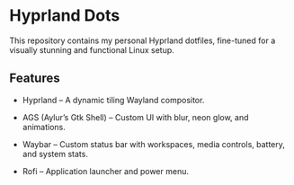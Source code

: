 # Hyprland Dots

This repository contains my personal Hyprland dotfiles, fine-tuned for a visually stunning and functional Linux setup.

## Features

- Hyprland – A dynamic tiling Wayland compositor.

- AGS (Aylur’s Gtk Shell) – Custom UI with blur, neon glow, and animations.

- Waybar – Custom status bar with workspaces, media controls, battery, and system stats.

- Rofi – Application launcher and power menu.
